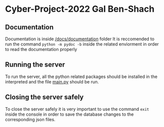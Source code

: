 # Cyber-Project-2022 Gal Ben-Shach
## Documentation
Documentation is inside [/docs/documentation](https://github.com/Benshcha/Cyber-Project-2022/tree/main/docs/documantation) folder
It is reccomended to run the command `python -m pydoc -b` inside the related enviorment in order to read the documentation properly

## Running the server
To run the server, all the python related packages should be installed in the interpreted and the file [main.py](main.py) should be run.

## Closing the server safely
To close the server safely it is very important to use the command `exit` inside the console in order to save the database changes to the corresponding json files.
